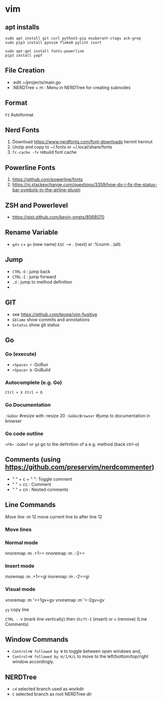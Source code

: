 # vim

## apt installs
```
sudo apt install git curl python3-pip exuberant-ctags ack-grep
sudo pip3 install pynvim flake8 pylint isort

sudo apt-get install fonts-powerline
pip3 install yapf
```
## File Creation
- :edit ~/projects/main.go
- :NERDTree + m : Menu in NERDTree for creating subnodes

## Format
`F3` Autoformat

## Nerd Fonts
1. Download https://www.nerdfonts.com/font-downloads hermit hermut
2. Unzip and copy to ~/.fonts or ~/.local/share/fonts
3. `fc-cache -fv` rebuild font cache

## Powerline Fonts
1. https://github.com/powerline/fonts
2. https://vi.stackexchange.com/questions/3359/how-do-i-fix-the-status-bar-symbols-in-the-airline-plugin

## ZSH and Powerlevel
- https://gist.github.com/kevin-smets/8568070

## Rename Variable
- `gd`+ `c`+ `gn` (new name) `ESC` --> . (next) or :%norm . (all)

## Jump
- `CTRL-O`  : jump back
- `CTRL-I`  : jump forward
- `,d`      : jump to method definition
-

## GIT
- see https://github.com/tpope/vim-fugitive
- `Gblame` show commits and annotations
- `Gstatus` show git status

## Go
### Go (execute)
- `<Space> r` :GoRun
- `<Space> b` :GoBuild

### Autocomplete (e.g. Go)
`Ctrl + X Ctrl + O`

### Go Documentation
`:GoDoc` #resize with :resize 20
`:GoDocBrowser` #jump to documentation in browser

### Go code outline
`<F8>`
`:GoDef` or `gd` go to the definition of a e.g. method (back ctrl-o)

## Comments (using https://github.com/preservim/nerdcommenter)
- " " + c + " ": Toggle comment
- " " + cc : Comment
- " " + cn : Nested comments 
    
## Line Commands
*Move line*
  :m 12 	move current line to after line 12

### Move lines
### Normal mode
nnoremap <C-j> :m .+1<CR>==
nnoremap <C-k> :m .-2<CR>==
 
### Insert mode
inoremap <C-j> <ESC>:m .+1<CR>==gi
inoremap <C-k> <ESC>:m .-2<CR>==gi
 
### Visual mode
vnoremap <C-j> :m '>+1<CR>gv=gv
vnoremap <C-k> :m '<-2<CR>gv=gv

`yy` copy line

`CTRL - V` (mark line vertically) then `Shift-I` (insert) or `x` (remove) (Line Comments)

## Window Commands
- `Control+W followed by W` to toggle between open windows and,
- `Control+W followed by H/J/K/L` to move to the left/bottom/top/right window accordingly.

## NERDTree
- `cd` selected branch used as workdir
- `C`  selected branch as root NERDTree dir
